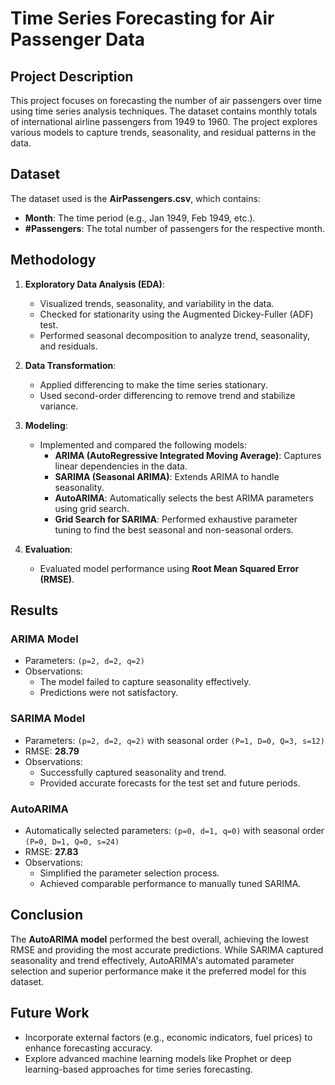 
# Time Series Forecasting for Air Passenger Data

## Project Description
This project focuses on forecasting the number of air passengers over time using time series analysis techniques. The dataset contains monthly totals of international airline passengers from 1949 to 1960. The project explores various models to capture trends, seasonality, and residual patterns in the data.

## Dataset
The dataset used is the **AirPassengers.csv**, which contains:
- **Month**: The time period (e.g., Jan 1949, Feb 1949, etc.).
- **#Passengers**: The total number of passengers for the respective month.

## Methodology
1. **Exploratory Data Analysis (EDA)**:
   - Visualized trends, seasonality, and variability in the data.
   - Checked for stationarity using the Augmented Dickey-Fuller (ADF) test.
   - Performed seasonal decomposition to analyze trend, seasonality, and residuals.

2. **Data Transformation**:
   - Applied differencing to make the time series stationary.
   - Used second-order differencing to remove trend and stabilize variance.

3. **Modeling**:
   - Implemented and compared the following models:
     - **ARIMA (AutoRegressive Integrated Moving Average)**: Captures linear dependencies in the data.
     - **SARIMA (Seasonal ARIMA)**: Extends ARIMA to handle seasonality.
     - **AutoARIMA**: Automatically selects the best ARIMA parameters using grid search.
     - **Grid Search for SARIMA**: Performed exhaustive parameter tuning to find the best seasonal and non-seasonal orders.

4. **Evaluation**:
   - Evaluated model performance using **Root Mean Squared Error (RMSE)**.

## Results
### ARIMA Model
- Parameters: `(p=2, d=2, q=2)`
- Observations:
  - The model failed to capture seasonality effectively.
  - Predictions were not satisfactory.

### SARIMA Model
- Parameters: `(p=2, d=2, q=2)` with seasonal order `(P=1, D=0, Q=3, s=12)`
- RMSE: **28.79**
- Observations:
  - Successfully captured seasonality and trend.
  - Provided accurate forecasts for the test set and future periods.

### AutoARIMA
- Automatically selected parameters: `(p=0, d=1, q=0)` with seasonal order `(P=0, D=1, Q=0, s=24)`
- RMSE: **27.83**
- Observations:
  - Simplified the parameter selection process.
  - Achieved comparable performance to manually tuned SARIMA.


## Conclusion
The **AutoARIMA model** performed the best overall, achieving the lowest RMSE and providing the most accurate predictions. While SARIMA captured seasonality and trend effectively, AutoARIMA's automated parameter selection and superior performance make it the preferred model for this dataset.

## Future Work
- Incorporate external factors (e.g., economic indicators, fuel prices) to enhance forecasting accuracy.
- Explore advanced machine learning models like Prophet or deep learning-based approaches for time series forecasting.

